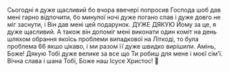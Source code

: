 Сьогодні я дуже щасливий бо вчора ввечері попросив Господа шоб дав мені гарно відпочити, бо минулої ночі дуже погано спав і дуже довго не міг заснути, і Він дав мені цей подарунок. ДУЖЕ ДЯКУЮ Йому за це, я дуже щасливий. А також він допоміг мені виконати один коміт на день шляхом обрання якоїсь проблеми випадкової на Літкоді, то була проблема 66 якшо цікаво, і ми разом її дуже швидко вирішили. Амінь, Боже! Дякую Тобі дуже велике за все що Ти робиш для мене і моєї сім'ї. Вічна слава і шана Тобі, Боже наш Ісусе Христос! 🙏